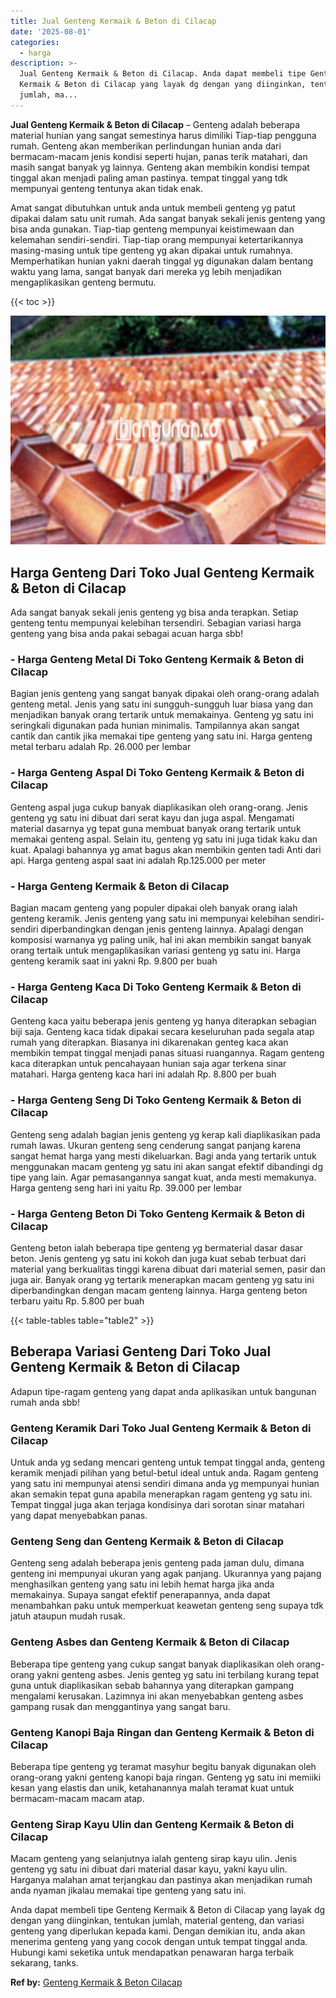 ```yaml
---
title: Jual Genteng Kermaik & Beton di Cilacap
date: '2025-08-01'
categories:
  - harga
description: >-
  Jual Genteng Kermaik & Beton di Cilacap. Anda dapat membeli tipe Genteng
  Kermaik & Beton di Cilacap yang layak dg dengan yang diinginkan, tentukan
  jumlah, ma...
---
```


**Jual Genteng Kermaik & Beton di Cilacap** – Genteng adalah beberapa material hunian yang sangat semestinya harus dimiliki Tiap-tiap pengguna rumah. Genteng akan memberikan perlindungan hunian anda dari bermacam-macam jenis kondisi seperti hujan, panas terik matahari, dan masih sangat banyak yg lainnya. Genteng akan membikin kondisi tempat tinggal akan menjadi paling aman pastinya. tempat tinggal yang tdk mempunyai genteng tentunya akan tidak enak.

Amat sangat dibutuhkan untuk anda untuk membeli genteng yg patut dipakai dalam satu unit rumah. Ada sangat banyak sekali jenis genteng yang bisa anda gunakan. Tiap-tiap genteng mempunyai keistimewaan dan kelemahan sendiri-sendiri. Tiap-tiap orang mempunyai ketertarikannya masing-masing untuk tipe genteng yg akan dipakai untuk rumahnya. Memperhatikan hunian yakni daerah tinggal yg digunakan dalam bentang waktu yang lama, sangat banyak dari mereka yg lebih menjadikan mengaplikasikan genteng bermutu.

{{< toc >}}

![Jual Genteng Kermaik & Beton di Cilacap](/images/genteng-minimalis-murah29.png)

## Harga Genteng Dari Toko Jual Genteng Kermaik & Beton di Cilacap

Ada sangat banyak sekali jenis genteng yg bisa anda terapkan. Setiap genteng tentu mempunyai kelebihan tersendiri. Sebagian variasi harga genteng yang bisa anda pakai sebagai acuan harga sbb!

### \- Harga Genteng Metal Di Toko Genteng Kermaik & Beton di Cilacap

Bagian jenis genteng yang sangat banyak dipakai oleh orang-orang adalah genteng metal. Jenis yang satu ini sungguh-sungguh luar biasa yang dan menjadikan banyak orang tertarik untuk memakainya. Genteng yg satu ini seringkali digunakan pada hunian minimalis. Tampilannya akan sangat cantik dan cantik jika memakai tipe genteng yang satu ini. Harga genteng metal terbaru adalah Rp. 26.000 per lembar

### \- Harga Genteng Aspal Di Toko Genteng Kermaik & Beton di Cilacap

Genteng aspal juga cukup banyak diaplikasikan oleh orang-orang. Jenis genteng yg satu ini dibuat dari serat kayu dan juga aspal. Mengamati material dasarnya yg tepat guna membuat banyak orang tertarik untuk memakai genteng aspal. Selain itu, genteng yg satu ini juga tidak kaku dan kuat. Apalagi bahannya yg amat bagus akan membikin genten tadi Anti dari api. Harga genteng aspal saat ini adalah Rp.125.000 per meter

### \- Harga Genteng Kermaik & Beton di Cilacap

Bagian macam genteng yang populer dipakai oleh banyak orang ialah genteng keramik. Jenis genteng yang satu ini mempunyai kelebihan sendiri-sendiri diperbandingkan dengan jenis genteng lainnya. Apalagi dengan komposisi warnanya yg paling unik, hal ini akan membikin sangat banyak orang tertaik untuk mengaplikasikan variasi genteng yg satu ini. Harga genteng keramik saat ini yakni Rp. 9.800 per buah

### \- Harga Genteng Kaca Di Toko Genteng Kermaik & Beton di Cilacap

Genteng kaca yaitu beberapa jenis genteng yg hanya diterapkan sebagian biji saja. Genteng kaca tidak dipakai secara keseluruhan pada segala atap rumah yang diterapkan. Biasanya ini dikarenakan genteg kaca akan membikin tempat tinggal menjadi panas situasi ruangannya. Ragam genteng kaca diterapkan untuk pencahayaan hunian saja agar terkena sinar matahari. Harga genteng kaca hari ini adalah Rp. 8.800 per buah

### \- Harga Genteng Seng Di Toko Genteng Kermaik & Beton di Cilacap

Genteng seng adalah bagian jenis genteng yg kerap kali diaplikasikan pada rumah lawas. Ukuran genteng seng cenderung sangat panjang karena sangat hemat harga yang mesti dikeluarkan. Bagi anda yang tertarik untuk menggunakan macam genteng yg satu ini akan sangat efektif dibandingi dg tipe yang lain. Agar pemasangannya sangat kuat, anda mesti memakunya. Harga genteng seng hari ini yaitu Rp. 39.000 per lembar

### \- Harga Genteng Beton Di Toko Genteng Kermaik & Beton di Cilacap

Genteng beton ialah beberapa tipe genteng yg bermaterial dasar dasar beton. Jenis genteng yg satu ini kokoh dan juga kuat sebab terbuat dari material yang berkualitas tinggi karena dibuat dari material semen, pasir dan juga air. Banyak orang yg tertarik menerapkan macam genteng yg satu ini diperbandingkan dengan macam genteng lainnya. Harga genteng beton terbaru yaitu Rp. 5.800 per buah

{{< table-tables table="table2" >}}

## Beberapa Variasi Genteng Dari Toko Jual Genteng Kermaik & Beton di Cilacap

Adapun tipe-ragam genteng yang dapat anda aplikasikan untuk bangunan rumah anda sbb!

### Genteng Keramik Dari Toko Jual Genteng Kermaik & Beton di Cilacap

Untuk anda yg sedang mencari genteng untuk tempat tinggal anda, genteng keramik menjadi pilihan yang betul-betul ideal untuk anda. Ragam genteng yang satu ini mempunyai atensi sendiri dimana anda yg mempunyai hunian akan semakin tepat guna apabila menerapkan ragam genteng yg satu ini. Tempat tinggal juga akan terjaga kondisinya dari sorotan sinar matahari yang dapat menyebabkan panas.

### Genteng Seng dan Genteng Kermaik & Beton di Cilacap

Genteng seng adalah beberapa jenis genteng pada jaman dulu, dimana genteng ini mempunyai ukuran yang agak panjang. Ukurannya yang pajang menghasilkan genteng yang satu ini lebih hemat harga jika anda memakainya. Supaya sangat efektif penerapannya, anda dapat menambahkan paku untuk memperkuat keawetan genteng seng supaya tdk jatuh ataupun mudah rusak.

### Genteng Asbes dan Genteng Kermaik & Beton di Cilacap

Beberapa tipe genteng yang cukup sangat banyak diaplikasikan oleh orang-orang yakni genteng asbes. Jenis genteg yg satu ini terbilang kurang tepat guna untuk diaplikasikan sebab bahannya yang diterapkan gampang mengalami kerusakan. Lazimnya ini akan menyebabkan genteng asbes gampang rusak dan menggantinya yang sangat baru.

### Genteng Kanopi Baja Ringan dan Genteng Kermaik & Beton di Cilacap

Beberapa tipe genteng yg teramat masyhur begitu banyak digunakan oleh orang-orang yakni genteng kanopi baja ringan. Genteng yg satu ini memiiki kesan yang elastis dan unik, ketahanannya malah teramat kuat untuk bermacam-macam macam atap.

### Genteng Sirap Kayu Ulin dan Genteng Kermaik & Beton di Cilacap

Macam genteng yang selanjutnya ialah genteng sirap kayu ulin. Jenis genteng yg satu ini dibuat dari material dasar kayu, yakni kayu ulin. Harganya malahan amat terjangkau dan pastinya akan menjadikan rumah anda nyaman jikalau memakai tipe genteng yang satu ini.

Anda dapat membeli tipe Genteng Kermaik & Beton di Cilacap yang layak dg dengan yang diinginkan, tentukan jumlah, material genteng, dan variasi genteng yang diperlukan kepada kami. Dengan demikian itu, anda akan menerima genteng yang yang cocok dengan untuk tempat tinggal anda. Hubungi kami seketika untuk mendapatkan penawaran harga terbaik sekarang, tanks.

**Ref by:**  [Genteng Kermaik & Beton  Cilacap](https://id.wikipedia.org/wiki/Genteng)
